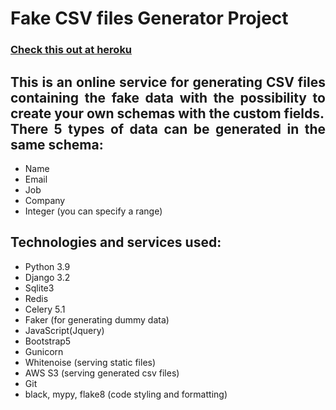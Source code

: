 # Fake CSV files Generator Project

### [Check this out at heroku](https://fake-csv-project.herokuapp.com)

## <div style="text-align: justify">This is an online service for generating CSV files containing the fake data with the possibility to create your own schemas with the custom fields.<br />There 5 types of data can be generated in the same schema:</div>

- Name
- Email
- Job
- Company
- Integer (you can specify a range)

## Technologies and services used:

- Python 3.9
- Django 3.2
- Sqlite3
- Redis
- Celery 5.1
- Faker (for generating dummy data)
- JavaScript(Jquery)
- Bootstrap5
- Gunicorn
- Whitenoise (serving static files)
- AWS S3 (serving generated csv files)
- Git
- black, mypy, flake8 (code styling and formatting)

